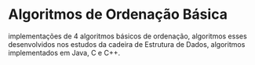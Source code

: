 # Algoritmos de Ordenação Básica

implementações de 4 algoritmos básicos de ordenação, algoritmos esses desenvolvidos nos estudos da cadeira de Estrutura de Dados, algoritmos implementados em Java, C e C++.
